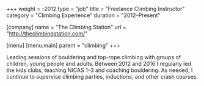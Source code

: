 +++
weight = -2012
type = "job"
title = "Freelance Climbing Instructor"
category = "Climbing Experience"
duration = "2012–Present"

[company]
  name = "The Climbing Station"
  url = "http://theclimbingstation.com/"

[menu]
  [menu.main]
    parent = "climbing"
+++

Leading sessions of bouldering and top-rope climbing with groups of children, young people and adults.  Between 2012 and 2016 I regularly led the kids clubs, teaching NICAS 1–3 and coaching bouldering.  As needed, I continue to supervise climbing parties, inductions, and other crash courses.
